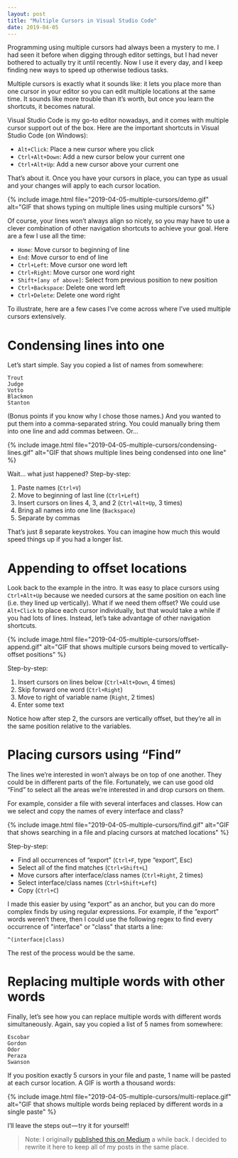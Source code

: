 ```yaml
---
layout: post
title: "Multiple Cursors in Visual Studio Code"
date: 2019-04-05
---
```


Programming using multiple cursors had always been a mystery to me. I had seen it before when digging through editor settings, but I had never bothered to actually try it until recently. Now I use it every day, and I keep finding new ways to speed up otherwise tedious tasks.

<!--more-->

Multiple cursors is exactly what it sounds like: it lets you place more than one cursor in your editor so you can edit multiple locations at the same time. It sounds like more trouble than it’s worth, but once you learn the shortcuts, it becomes natural.

Visual Studio Code is my go-to editor nowadays, and it comes with multiple cursor support out of the box. Here are the important shortcuts in Visual Studio Code (on Windows):

- `Alt+Click`: Place a new cursor where you click
- `Ctrl+Alt+Down`: Add a new cursor below your current one
- `Ctrl+Alt+Up`: Add a new cursor above your current one

That’s about it. Once you have your cursors in place, you can type as usual and your changes will apply to each cursor location.

{% include image.html file="2019-04-05-multiple-cursors/demo.gif" alt="GIF that shows typing on multiple lines using multiple cursors" %}

Of course, your lines won’t always align so nicely, so you may have to use a clever combination of other navigation shortcuts to achieve your goal. Here are a few I use all the time:

- `Home`: Move cursor to beginning of line
- `End`: Move cursor to end of line
- `Ctrl+Left`: Move cursor one word left
- `Ctrl+Right`: Move cursor one word right
- `Shift+[any of above]`: Select from previous position to new position
- `Ctrl+Backspace`: Delete one word left
- `Ctrl+Delete`: Delete one word right

To illustrate, here are a few cases I’ve come across where I’ve used multiple cursors extensively.

# Condensing lines into one

Let’s start simple. Say you copied a list of names from somewhere:

```
Trout
Judge
Votto
Blackmon
Stanton
```
(Bonus points if you know why I chose those names.) And you wanted to put them into a comma-separated string. You could manually bring them into one line and add commas between. Or...

{% include image.html file="2019-04-05-multiple-cursors/condensing-lines.gif" alt="GIF that shows multiple lines being condensed into one line" %}

Wait… what just happened? Step-by-step:

1. Paste names (`Ctrl+V`)
1. Move to beginning of last line (`Ctrl+Left`)
1. Insert cursors on lines 4, 3, and 2 (`Ctrl+Alt+Up`, 3 times)
1. Bring all names into one line (`Backspace`)
1. Separate by commas

That’s just 8 separate keystrokes. You can imagine how much this would speed things up if you had a longer list.

# Appending to offset locations

Look back to the example in the intro. It was easy to place cursors using `Ctrl+Alt+Up` because we needed cursors at the same position on each line (i.e. they lined up vertically). What if we need them offset? We could use `Alt+Click` to place each cursor individually, but that would take a while if you had lots of lines. Instead, let’s take advantage of other navigation shortcuts.

{% include image.html file="2019-04-05-multiple-cursors/offset-append.gif" alt="GIF that shows multiple cursors being moved to vertically-offset positions" %}

Step-by-step:

1. Insert cursors on lines below (`Ctrl+Alt+Down`, 4 times)
1. Skip forward one word (`Ctrl+Right`)
1. Move to right of variable name (`Right`, 2 times)
1. Enter some text

Notice how after step 2, the cursors are vertically offset, but they’re all in the same position relative to the variables.

# Placing cursors using “Find”

The lines we’re interested in won’t always be on top of one another. They could be in different parts of the file. Fortunately, we can use good old “Find” to select all the areas we’re interested in and drop cursors on them.

For example, consider a file with several interfaces and classes. How can we select and copy the names of every interface and class?

{% include image.html file="2019-04-05-multiple-cursors/find.gif" alt="GIF that shows searching in a file and placing cursors at matched locations" %}

Step-by-step:

- Find all occurrences of “export” (`Ctrl+F`, type “export”, Esc)
- Select all of the find matches (`Ctrl+Shift+L`)
- Move cursors after interface/class names (`Ctrl+Right`, 2 times)
- Select interface/class names (`Ctrl+Shift+Left`)
- Copy (`Ctrl+C`)

I made this easier by using “export” as an anchor, but you can do more complex finds by using regular expressions. For example, if the “export” words weren’t there, then I could use the following regex to find every occurrence of "interface" or "class" that starts a line:

```
^(interface|class)
```

The rest of the process would be the same.

# Replacing multiple words with other words

Finally, let’s see how you can replace multiple words with different words simultaneously. Again, say you copied a list of 5 names from somewhere:

```
Escobar
Gordon
Odor
Peraza
Swanson
```

If you position exactly 5 cursors in your file and paste, 1 name will be pasted at each cursor location. A GIF is worth a thousand words:

{% include image.html file="2019-04-05-multiple-cursors/multi-replace.gif" alt="GIF that shows multiple words being replaced by different words in a single paste" %}

I’ll leave the steps out — try it for yourself!

> Note: I originally [published this on Medium](https://medium.com/@nafiszaman/multiple-cursors-visual-studio-code-a2e2f531c5b5) a while back. I decided to rewrite it here to keep all of my posts in the same place.